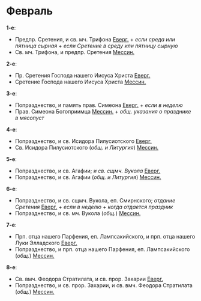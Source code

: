 
# Февраль

**1-е**: 

- Предпр. Сретения, и св. мч. Трифона [Еверг.](02_01_EUR.ru.md) + *если среда или пятница сырная* + 
*если Сретение в среду или пятницу сырную* 
- Св. мч. Трифона, и предпр. Сретения  [Мессин.](02_01_MES.ru.md)

**2-е**: 

- Пр. Сретения Господа нашего Иисуса Христа [Еверг.](02_02_EUR.ru.md)
- Сретение Господа нашего Иисуса Христа [Мессин.](02_02_MES.ru.md)

**3-е**: 

- Попразднество, и память прав. Симеона [Еверг.](02_03_EUR.ru.md) + *если в неделю*
- Прав. Симеона Богоприимца [Мессин.](02_03_MES.ru.md) + *общ. указания о празднике в мясопуст*

**4-е**: 

- Попразднество, и св. Исидора Пилусиотского [Еверг.](02_04_EUR.ru.md)
- Св. Исидора Пилусиотского (*общ. и Литургия*) [Мессин.](02_04_MES.ru.md)

**5-е**: 

- Попразднество, и св. Агафии; *и св. сщмч. Вукола* [Еверг.](02_05_EUR.ru.md)
- Попразднество, и св. Агафии (*общ. и Литургия*) [Мессин.](02_05_MES.ru.md)

**6-е**: 

- Попразднество, и св. сщмч. Вукола, еп. Смирнского; *отдание Сретения* [Еверг.](02_05_EUR.ru.md) + *если в неделю* + 
*когда отдается праздник*
- Попразднество, и св. мч. Вукола (*общ.*) [Мессин.](02_06_MES.ru.md)

**7-е**: 

- Прп. отца нашего Парфения, еп. Лампсакийского, и прп. отца нашего Луки Элладского [Еверг.](02_07_EUR.ru.md)
- Попразднество, и прп. отца нашего Парфения, еп. Лампсакийского (*общ.*) [Мессин.](02_07_MES.ru.md)

**8-е**: 

- Св. вмч. Феодора Стратилата, и св. прор. Захарии [Еверг.](02_08_EUR.ru.md)
- Попразднество, и св. прор. Захарии, и св. вмч. Феодора Стратилата (*общ.*) [Мессин.](02_08_MES.ru.md)
